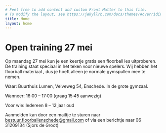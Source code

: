 ```yaml
---
# Feel free to add content and custom Front Matter to this file.
# To modify the layout, see https://jekyllrb.com/docs/themes/#overriding-theme-defaults
title: Home
layout: home
---
```


# Open training 27 mei

Op maandag 27 mei kun je een keertje gratis een floorball les uitproberen. De training staat speciaal in het teken voor nieuwe spelers. Wij hebben het floorball materiaal , dus je hoeft alleen je normale gymspullen mee te nemen.

Waar: Buurthuis Lumen, Velveweg 54, Enschede. In de grote gymzaal.

Wanneer: 16:00 – 17:00 (graag 15:45 aanwezig)

Voor wie: Iedereen 8 – 12 jaar oud

Aanmelden kan door een mailtje te sturen naar [bestuur.floorballenschede@gmail.com](mailto:bestuur.floorballenschede@gmail.com) of via een berichtje naar 06 31209134 (Sjors de Groot)

